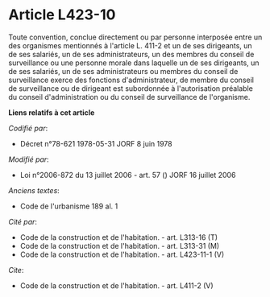 # Article L423-10

Toute convention, conclue directement ou par personne interposée entre un des organismes mentionnés à l'article L. 411-2 et
un de ses dirigeants, un de ses salariés, un de ses administrateurs, un des membres du conseil de surveillance ou une
personne morale dans laquelle un de ses dirigeants, un de ses salariés, un de ses administrateurs ou membres du conseil de
surveillance exerce des fonctions d'administrateur, de membre du conseil de surveillance ou de dirigeant est subordonnée à
l'autorisation préalable du conseil d'administration ou du conseil de surveillance de l'organisme.

**Liens relatifs à cet article**

_Codifié par_:

  - Décret n°78-621 1978-05-31 JORF 8 juin 1978

_Modifié par_:

  - Loi n°2006-872 du 13 juillet 2006 - art. 57 () JORF 16 juillet 2006

_Anciens textes_:

  - Code de l'urbanisme 189 al. 1

_Cité par_:

  - Code de la construction et de l'habitation. - art. L313-16 (T)
  - Code de la construction et de l'habitation. - art. L313-31 (M)
  - Code de la construction et de l'habitation. - art. L423-11-1 (V)

_Cite_:

  - Code de la construction et de l'habitation. - art. L411-2 (V)
